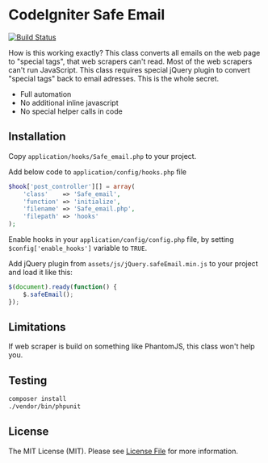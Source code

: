 # CodeIgniter Safe Email
[![Build Status](https://travis-ci.org/michalsn/CodeIgniter-Safe-Email.svg?branch=master)](https://travis-ci.org/michalsn/CodeIgniter-Safe-Email)

How is this working exactly? This class converts all emails on the web page to "special tags", that web scrapers can't read. Most of the web scrapers can't run JavaScript. This class requires special jQuery plugin to convert "special tags" back to email adresses. This is the whole secret.

* Full automation
* No additional inline javascript
* No special helper calls in code

## Installation

Copy `application/hooks/Safe_email.php` to your project.

Add below code to `application/config/hooks.php` file
```php
$hook['post_controller'][] = array(
    'class'    => 'Safe_email',
    'function' => 'initialize',
    'filename' => 'Safe_email.php',
    'filepath' => 'hooks'
);
```

Enable hooks in your `application/config/config.php` file, by setting `$config['enable_hooks']` variable to `TRUE`.

Add jQuery plugin from `assets/js/jQuery.safeEmail.min.js` to your project and load it like this:
```js
$(document).ready(function() {
    $.safeEmail();
});
```

## Limitations

If web scraper is build on something like PhantomJS, this class won't help you.

## Testing

```bash
composer install
./vendor/bin/phpunit
```

## License

The MIT License (MIT). Please see [License File](LICENSE) for more information.
